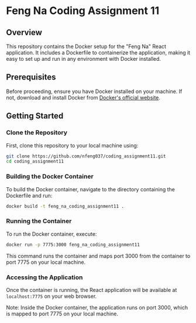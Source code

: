 # Feng Na Coding Assignment 11

## Overview
This repository contains the Docker setup for the "Feng Na" React application. 
It includes a Dockerfile to containerize the application, making it easy to set up and run in any environment with Docker installed.

## Prerequisites
Before proceeding, ensure you have Docker installed on your machine. 
If not, download and install Docker from [Docker's official website](https://www.docker.com/get-started).

## Getting Started

### Clone the Repository
First, clone this repository to your local machine using:

```bash
git clone https://github.com/nfeng037/coding_assignment11.git
cd coding_assignment11
```

### Building the Docker Container
To build the Docker container, navigate to the directory containing the Dockerfile and run:
```bash
docker build -t feng_na_coding_assignment11 .
```

### Running the Container
To run the Docker container, execute:
```bash
docker run -p 7775:3000 feng_na_coding_assignment11
```
This command runs the container and maps port 3000 from the container to port 7775 on your local machine.

### Accessing the Application
Once the container is running, the React application will be available at 
```localhost:7775``` 
on your web browser.

Note: Inside the Docker container, the application runs on port 3000, which is mapped to port 7775 on your local machine.
